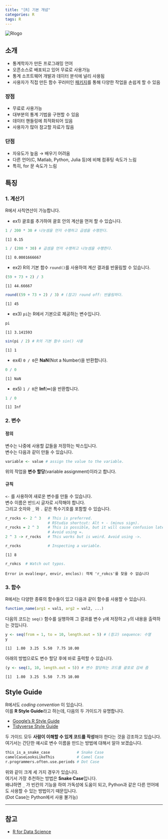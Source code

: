 ```yaml
---
title: "[R] 기본 개념"
categories: R
tags: R
---
```


![Rlogo](https://www.r-project.org/Rlogo.png)

## 소개

- 통계학자가 만든 프로그래밍 언어
- 오픈소스로 배포되고 있어 무료로 사용가능
- 통계 소프트웨어 개발과 데이터 분석에 널리 사용됨
- 사용자가 직접 만든 함수 꾸러미인 [패키지](https://cran.r-project.org/web/packages/available_packages_by_name.html)를 통해 다양한 작업을 손쉽게 할 수 있음

### 장점

- 무료로 사용가능
- 대부분의 통계 기법을 구현할 수 있음
- 데이터 핸들링에 최적화되어 있음
- 사용자가 많아 참고할 자료가 많음

### 단점

- 자유도가 높음 → 배우기 어려움
- 다른 언어(C, Matlab, Python, Julia 등)에 비해 컴퓨팅 속도가 느림
- 특히, for 문  속도가 느림

## 특징

### 1. 계산기

R에서 사칙연산이 가능합니다.  

- ex1) 괄호를 추가하여 괄호 안의 계산을 먼저 할 수 있습니다. 

```r
1 / 200 * 30 # 나눗셈을 먼저 수행하고 곱셈을 수행한다.
```

```
[1] 0.15
```

```r
1 / (200 * 30) # 곱셈을 먼저 수행하고 나눗셈을 수행한다.
```

```
[1] 0.0001666667
```

- ex2) R의 기본 함수 `round()`를 사용하여 계산 결과를 반올림할 수 있습니다.

```r
(59 + 73 + 2) / 3
```

```
[1] 44.66667
```

```r
round((59 + 73 + 2) / 3) # (참고) round off: 반올림하다.
```

```
[1] 45
```

- ex3) `pi`는 R에서 기본으로 제공하는 변수입니다.

```r
pi
```

```
[1] 3.141593
```

```r
sin(pi / 2) # R의 기본 함수 sin() 사용
```

```
[1] 1
```

- ex4) `0 / 0`은 **NaN**(Not a Number)을 반환합니다.

```r
0 / 0
```

```
[1] NaN
```

- ex5) `1 / 0`은 **Inf**($\infty$)을 반환합니다.

```r
1 / 0
```

```
[1] Inf
```

### 2. 변수

#### 정의  

변수는 나중에 사용할 값들을 저장하는 박스입니다.  
변수는 다음과 같이 만들 수 있습니다.

```r
variable <- value # assign the value to the variable.
```

위의 작업을 **변수 할당**(variable assignment)이라고 합니다. 

#### 규칙

`<-` 를 사용하여 새로운 변수를 만들 수 있습니다.  
변수 이름은 반드시 글자로 시작해야 합니다.  
그리고 숫자와 `_` 와 `.` 같은 특수기호를 포함할 수 있습니다.

```r
r_rocks <- 2 ^ 3   # This is preferred. 
                   # RStudio shortcut: Alt + - (minus sign).
r_rocks = 2 ^ 3    # This is possible, but it will cause confusion later. 
                   # Avoid using =.
2 ^ 3 -> r_rocks   # This works but is weird. Avoid using ->.

r_rocks            # Inspecting a variable.
```

```
[1] 8
```

```r
r_rokcs  # Watch out typos.
```

```
Error in eval(expr, envir, enclos): 객체 'r_rokcs'를 찾을 수 없습니다
```

### 3.  함수

R에서는 다양한 종류의 함수들이 있고 다음과 같이 함수를 사용할 수 있습니다.

```r
function_name(arg1 = val1, arg2 = val2, ...)
```

다음의 코드는 `seq()` 함수를 실행하여 그 결과를 변수 `y`에 저장하고 `y`의 내용을 출력하는 것입니다.

```r
y <- seq(from = 1, to = 10, length.out = 5) # (참고) sequence: 수열
y
```

```
[1]  1.00  3.25  5.50  7.75 10.00
```

아래의 방법으로도 변수 할당 후에 바로 출력할 수 있습니다.

```r
(y <- seq(1, 10, length.out = 5)) # 변수 할당하는 코드를 괄호로 감싸 줌
```

```
[1]  1.00  3.25  5.50  7.75 10.00
```

## Style Guide

R에서도 _coding convention_ 이 있습니다.  
이를 **R Style Guide**라고 하는데, 다음의 두 가이드가 유명합니다.

- [Google’s R Style Guide](https://google.github.io/styleguide/Rguide.html)
- [Tidyverse Style Guide](https://style.tidyverse.org/)

두 가이드 모두 **사람이 이해할 수 있게 코드를 작성**해야 한다는 것을 강조하고 있습니다.  
여기서는 간단한 예시로 변수 이름을 만드는 방법에 대해서 알아 보겠습니다.

```r
this_is_a_snake_case            # Snake Case
camelCaseLooksLikeThis          # Camel Case
r.programmers.often.use.periods # Dot Case
```

위와 같이 크게 세 가지 경우가 있습니다.  
여기서 가장 추천하는 방법은 **Snake Case**입니다.  
왜냐하면  `_` 가 빈칸의 기능을 하여 가독성에 도움이 되고, Python과 같은 다른 언어에도 사용할 수 있는 방법이기 때문입니다.  
(Dot Case는 Python에서 사용 불가능)

---

## 참고

- [R for Data Science](https://r4ds.had.co.nz/)
